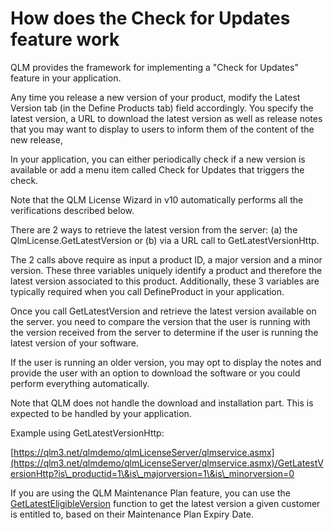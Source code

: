 # How does the Check for Updates feature work

QLM provides the framework for implementing a "Check for Updates" feature in your application.

Any time you release a new version of your product, modify the Latest Version tab (in the Define Products tab) field accordingly. You specify the latest version, a URL to download the latest version as well as release notes that you may want to display to users to inform them of the content of the new release,

In your application, you can either periodically check if a new version is available or add a menu item called Check for Updates that triggers the check.

Note that the QLM License Wizard in v10 automatically performs all the verifications described below.

There are 2 ways to retrieve the latest version from the server: (a) the QlmLicense.GetLatestVersion or (b) via a URL call to GetLatestVersionHttp.

The 2 calls above require as input a product ID, a major version and a minor version. These three variables uniquely identify a product and therefore the latest version associated to this product. Additionally, these 3 variables are typically required when you call DefineProduct in your application.

Once you call GetLatestVersion and retrieve the latest version available on the server. you need to compare the version that the user is running with the version received from the server to determine if the user is running the latest version of your software.

If the user is running an older version, you may opt to display the notes and provide the user with an option to download the software or you could perform everything automatically.

Note that QLM does not handle the download and installation part. This is expected to be handled by your application.

Example using GetLatestVersionHttp:

[https://qlm3.net/qlmdemo/qlmLicenseServer/qlmservice.asmx](https://qlm3.net/qlmdemo/qlmLicenseServer/qlmservice.asmx)/GetLatestVersionHttp?is\_productid=1\&is\_majorversion=1\&is\_minorversion=0

If you are using the QLM Maintenance Plan feature, you can use the [GetLatestEligibleVersion](https://support.soraco.co/hc/en-us/articles/208630416-QlmLicense-GetLatestEligibleVersion) function to get the latest version a given customer is entitled to, based on their Maintenance Plan Expiry Date.
